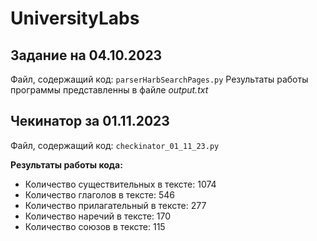 # UniversityLabs

## Задание на 04.10.2023
Файл, содержащий код: ```parserHarbSearchPages.py```
Результаты работы программы представленны в файле *output.txt*

## Чекинатор за 01.11.2023
Файл, содержащий код: ```checkinator_01_11_23.py```

**Результаты работы кода:**
- Количество существительных в тексте: 1074
- Количество глаголов в тексте: 546
- Количество прилагательный в тексте: 277
- Количество наречий в тексте: 170
- Количество союзов в тексте: 115